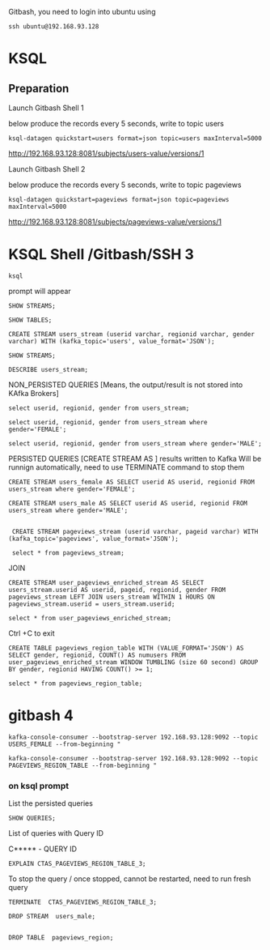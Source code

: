 Gitbash, you need to login into ubuntu using 

```
ssh ubuntu@192.168.93.128
```

# KSQL 

## Preparation

Launch Gitbash Shell 1

below produce the records every 5 seconds, write to topic users

```
ksql-datagen quickstart=users format=json topic=users maxInterval=5000
```

http://192.168.93.128:8081/subjects/users-value/versions/1

Launch Gitbash Shell 2

below produce the records every 5 seconds, write to topic pageviews

```
ksql-datagen quickstart=pageviews format=json topic=pageviews maxInterval=5000
```

http://192.168.93.128:8081/subjects/pageviews-value/versions/1

# KSQL Shell /Gitbash/SSH 3
```
ksql 
```
prompt will appear

```
SHOW STREAMS;

SHOW TABLES;

CREATE STREAM users_stream (userid varchar, regionid varchar, gender varchar) WITH (kafka_topic='users', value_format='JSON');

SHOW STREAMS;

DESCRIBE users_stream;
```

NON_PERSISTED QUERIES [Means, the output/result is not stored into KAfka Brokers]

```
select userid, regionid, gender from users_stream;

select userid, regionid, gender from users_stream where gender='FEMALE';

select userid, regionid, gender from users_stream where gender='MALE';
```
PERSISTED QUERIES [CREATE STREAM AS ] results written to Kafka
Will be runnign automatically, need to use TERMINATE command to stop them

```
CREATE STREAM users_female AS SELECT userid AS userid, regionid FROM users_stream where gender='FEMALE';

CREATE STREAM users_male AS SELECT userid AS userid, regionid FROM users_stream where gender='MALE';


 CREATE STREAM pageviews_stream (userid varchar, pageid varchar) WITH (kafka_topic='pageviews', value_format='JSON');
 
 select * from pageviews_stream;

```
JOIN

```
CREATE STREAM user_pageviews_enriched_stream AS SELECT users_stream.userid AS userid, pageid, regionid, gender FROM pageviews_stream LEFT JOIN users_stream WITHIN 1 HOURS ON pageviews_stream.userid = users_stream.userid;

select * from user_pageviews_enriched_stream;
```

Ctrl +C to exit
```
CREATE TABLE pageviews_region_table WITH (VALUE_FORMAT='JSON') AS SELECT gender, regionid, COUNT() AS numusers FROM user_pageviews_enriched_stream WINDOW TUMBLING (size 60 second) GROUP BY gender, regionid HAVING COUNT() >= 1;

select * from pageviews_region_table;

```

# gitbash 4

```
kafka-console-consumer --bootstrap-server 192.168.93.128:9092 --topic USERS_FEMALE --from-beginning "

kafka-console-consumer --bootstrap-server 192.168.93.128:9092 --topic PAGEVIEWS_REGION_TABLE --from-beginning "
```

### on ksql prompt 

List the persisted queries
```
SHOW QUERIES;
```
List of queries with Query ID



C***** - QUERY ID

```
EXPLAIN CTAS_PAGEVIEWS_REGION_TABLE_3; 

```

To stop the query / once stopped, cannot be restarted, need to run fresh query
```
TERMINATE  CTAS_PAGEVIEWS_REGION_TABLE_3;

DROP STREAM  users_male; 


DROP TABLE  pageviews_region;
```
